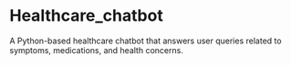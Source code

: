 # Healthcare_chatbot
A Python-based healthcare chatbot that answers user queries related to symptoms, medications, and health concerns.

